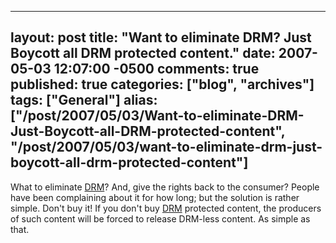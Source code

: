   ---
  layout: post
  title: "Want to eliminate DRM? Just Boycott all DRM protected content."
  date: 2007-05-03 12:07:00 -0500
  comments: true
  published: true
  categories: ["blog", "archives"]
  tags: ["General"]
  alias: ["/post/2007/05/03/Want-to-eliminate-DRM-Just-Boycott-all-DRM-protected-content", "/post/2007/05/03/want-to-eliminate-drm-just-boycott-all-drm-protected-content"]
  ---
<!-- more -->
<P>What to eliminate <A href="http://en.wikipedia.org/wiki/Digital_Rights_Management">DRM</A>? And, give the rights back to the consumer? People have been complaining about it for how long; but the solution is rather simple. Don't buy it! If you don't buy <A href="http://en.wikipedia.org/wiki/Digital_Rights_Management">DRM</A> protected content, the producers of such content will be forced to release DRM-less content. As simple as that.</P>
<P>&nbsp;</P>
